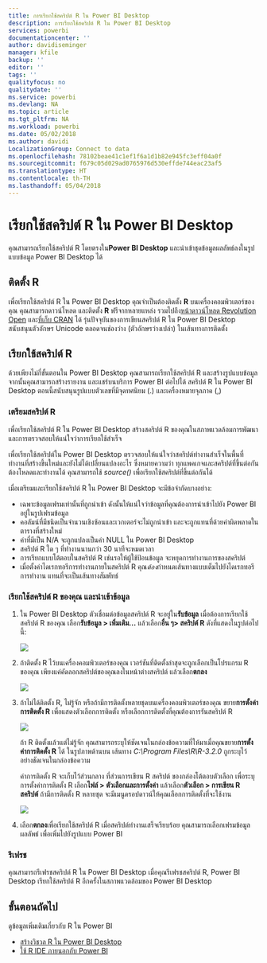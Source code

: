 ```yaml
---
title: การเรียกใช้สคริปต์ R ใน Power BI Desktop
description: การเรียกใช้สคริปต์ R ใน Power BI Desktop
services: powerbi
documentationcenter: ''
author: davidiseminger
manager: kfile
backup: ''
editor: ''
tags: ''
qualityfocus: no
qualitydate: ''
ms.service: powerbi
ms.devlang: NA
ms.topic: article
ms.tgt_pltfrm: NA
ms.workload: powerbi
ms.date: 05/02/2018
ms.author: davidi
LocalizationGroup: Connect to data
ms.openlocfilehash: 78102beae41c1ef1f6a1d1b82e945fc3eff04a0f
ms.sourcegitcommit: f679c05d029ad0765976d530effde744eac23af5
ms.translationtype: HT
ms.contentlocale: th-TH
ms.lasthandoff: 05/04/2018
---
```

# <a name="run-r-scripts-in-power-bi-desktop"></a>เรียกใช้สคริปต์ R ใน Power BI Desktop
คุณสามารถเรียกใช้สคริปต์ R โดยตรงใน**Power BI Desktop** และนำเข้าชุดข้อมูลผลลัพธ์ลงในรูปแบบข้อมูล Power BI Desktop ได้

## <a name="install-r"></a>ติดตั้ง R
เพื่อเรียกใช้สคริปต์ R ใน Power BI Desktop คุณจำเป็นต้องติดตั้ง **R** บนเครื่องคอมพิวเตอร์ของคุณ คุณสามารถดาวน์โหลด และติดตั้ง **R** ฟรีจากหลายแหล่ง รวมไปถึง[หน้าดาวน์โหลด Revolution Open](https://mran.revolutionanalytics.com/download/) และ[ที่เก็บ CRAN](https://cran.r-project.org/bin/windows/base/) ได้ รุ่นปัจจุบันของการเขียนสคริปต์ R ใน Power BI Desktop สนับสนุนตัวอักษร Unicode ตลอดจนช่องว่าง (ตัวอักษรว่างเปล่า) ในเส้นทางการติดตั้ง

## <a name="run-r-scripts"></a>เรียกใช้สคริปต์ R
ด้วยเพียงไม่กี่ขั้นตอนใน Power BI Desktop คุณสามารถเรียกใช้สคริปต์ R และสร้างรูปแบบข้อมูล จากนั้นคุณสามารถสร้างรายงาน และแชร์บนบริการ Power BI ต่อไปได้ สคริปต์ R ใน Power BI Desktop ตอนนี้สนับสนุนรูปแบบตัวเลขที่มีจุดทศนิยม (.) และเครื่องหมายจุลภาค (,)

### <a name="prepare-an-r-script"></a>เตรียมสคริปต์ R
เพื่อเรียกใช้สคริปต์ R ใน Power BI Desktop สร้างสคริปต์ R ของคุณในสภาพแวดล้อมการพัฒนา และการตรวจสอบให้แน่ใจว่าการเรียกใช้สำเร็จ

เพื่อเรียกใช้สคริปต์ใน Power BI Desktop ตรวจสอบให้แน่ใจว่าสคริปต์ทำงานสำเร็จในพื้นที่ทำงานที่สร้างขึ้นใหม่และยังไม่ได้เปลี่ยนแปลงอะไร ซึ่งหมายความว่า ทุกแพคเกจและสคริปต์ที่ขึ้นต่อกัน ต้องโหลดและทำงานได้ คุณสามารถใช้ *source()* เพื่อเรียกใช้สคริปต์ที่ขึ้นต่อกันได้

เมื่อเตรียมและเรียกใช้สคริปต์ R ใน Power BI Desktop จะมีข้อจำกัดบางอย่าง:

* เฉพาะข้อมูลเฟรมเท่านั้นที่ถูกนำเข้า ดังนั้นให้แน่ใจว่าข้อมูลที่คุณต้องการนำเข้าไปยัง Power BI อยู่ในรูปเฟรมข้อมูล
* คอลัมน์ที่มีชนิดเป็นจำนวนเชิงซ้อนและเวกเตอร์จะไม่ถูกนำเข้า และจะถูกแทนที่ด้วยค่าผิดพลาดในตารางที่สร้างใหม่
* ค่าที่มีเป็น N/A จะถูกแปลงเป็นค่า NULL ใน Power BI Desktop
* สคริปต์ R ใด ๆ ที่ทำงานนานกว่า 30 นาทีจะหมดเวลา
* การเรียกแบบโต้ตอบในสคริปต์ R เช่นรอให้ผู้ใช้ป้อนข้อมูล จะหยุดการทำงานการของสคริปต์
* เมื่อตั้งค่าไดเรกทอรีการทำงานภายในสคริปต์ R คุณ*ต้อง*กำหนดเส้นทางแบบเต็มไปยังไดเรกทอรีการทำงาน แทนที่จะเป็นเส้นทางสัมพัทธ์

### <a name="run-your-r-script-and-import-data"></a>เรียกใช้สคริปต์ R ของคุณ และนำเข้าข้อมูล
1. ใน Power BI Desktop ตัวเชื่อมต่อข้อมูลสคริปต์ R จะอยู่ใน**รับข้อมูล** เมื่อต้องการเรียกใช้สคริปต์ R ของคุณ เลือก**รับข้อมูล &gt; เพิ่มเติม...**  แล้วเลือก**อื่น ๆ&gt; สคริปต์ R** ดังที่แสดงในรูปต่อไปนี้:
   
   ![](media/desktop-r-scripts/r-scripts-1.png)
2. ถ้าติดตั้ง R ไว้บนเครื่องคอมพิวเตอร์ของคุณ เวอร์ชันที่ติดตั้งล่าสุดจะถูกเลือกเป็นโปรแกรม R ของคุณ เพียงแค่คัดลอกสคริปต์ของคุณลงในหน้าต่างสคริปต์ แล้วเลือก**ตกลง**
   
   ![](media/desktop-r-scripts/r-scripts-2.png)
3. ถ้าไม่ได้ติดตั้ง R, ไม่รู้จัก หรือถ้ามีการติดตั้งหลายชุดบนเครื่องคอมพิวเตอร์ของคุณ ขยาย**การตั้งค่าการติดตั้ง R** เพื่อแสดงตัวเลือกการติดตั้ง หรือเลือกการติดตั้งที่คุณต้องการรันสคริปต์ R
   
   ![](media/desktop-r-scripts/r-scripts-3.png)
   
   ถ้า R ติดตั้งแล้วแต่ไม่รู้จัก คุณสามารถระบุให้ชัดเจนในกล่องข้อความที่ให้มาเมื่อคุณขยาย**การตั้งค่าการติดตั้ง R** ได้ ในรูปภาพด้านบน เส้นทาง *C:\Program Files\R\R-3.2.0* ถูกระบุไว้อย่างชัดเจนในกล่องข้อความ
   
   ค่าการติดตั้ง R จะเก็บไว้ส่วนกลาง ที่ส่วนการเขียน R สคริปต์ ของกล่องโต้ตอบตัวเลือก เพื่อระบุการตั้งค่าการติดตั้ง R เลือก**ไฟล์ > ตัวเลือกและการตั้งค่า** แล้วเลือก**ตัวเลือก > การเขียน R สคริปต์** ถ้ามีการติดตั้ง R หลายชุด จะมีเมนูดรอปดาวน์ให้คุณเลือกการติดตั้งที่จะใช้งาน
   
   ![](media/desktop-r-scripts/r-scripts-4.png)
4. เลือก**ตกลง**เพื่อเรียกใช้สคริปต์ R เมื่อสคริปต์ทำงานเสร็จเรียบร้อย คุณสามารถเลือกเฟรมข้อมูลผลลัพธ์ เพื่อเพิ่มไปยังรูปแบบ Power BI

### <a name="refresh"></a>รีเฟรช
คุณสามารถรีเฟรชสคริปต์ R ใน Power BI Desktop เมื่อคุณรีเฟรชสคริปต์ R, Power BI Desktop เรียกใช้สคริปต์ R อีกครั้งในสภาพแวดล้อมของ Power BI Desktop

## <a name="next-steps"></a>ขั้นตอนถัดไป
ดูข้อมูลเพิ่มเติมเกี่ยวกับ R ใน Power BI

* [สร้างวิชวล R ใน Power BI Desktop](desktop-r-visuals.md)
* [ใช้ R IDE ภายนอกกับ Power BI](desktop-r-ide.md)

